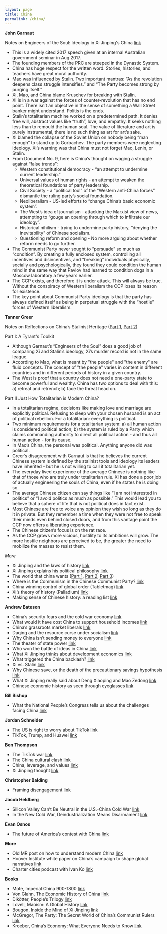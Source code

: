```yaml
---
layout: page
title: China
permalink: /china/
---
```


**John Garnaut**

Notes on Engineers of the Soul: Ideology in Xi Jinping's China [link](https://sinocism.com/p/engineers-of-the-soul-ideology-in)



*   This is a widely cited 2017 speech given at an internal Australian government seminar in Aug 2017.
*   The founding members of the PRC are steeped in the Dynastic System.
*   China has huge respect for the written word. Stories, histories, and teachers have great moral authority.
*   Mao was influenced by Stalin. Two important mantras: “As the revolution deepens class struggle intensifies.” and “The Party becomes strong by purging itself.”
*   Xi, Mao, and China blame Kruschev for breaking with Stalin.
*   Xi is in a war against the forces of counter-revolution that has no end point. There isn’t an objective in the sense of something a Wall Street banker might understand. Politis is the ends.
*   Stalin’s totalitarian machine worked on a predetermined path. It denies free will, abstract values like “truth”, love, and empathy. It seeks nothing less than to remould the human soul. The value of literature and art is purely instrumental, there is no such thing as art for art’s sake.
*   Xi blamed the collapse of the Soviet Union on nobody being “man enough” to stand up to Gorbachev. The party members were neglecting ideology. Xi’s warning was that China must not forget Mao, Lenin, or Stalin.
*   From Document No. 9, here is China’s thought on waging a struggle against “false trends”:
    *   Western constitutional democracy - “an attempt to undermine current leadership.”
    *   Universal values of human rights - an attempt to weaken the theoretical foundations of party leadership.
    *   Civil Society - a “political tool” of the “Western anti-China forces” dismantle the ruling party’s social foundation.
    *   Neoliberalism - US-led efforts to “change China’s basic economic system”.
    *   The West’s idea of journalism - attacking the Marxist view of news, attempting to “gouge an opening through which to infiltrate our ideology”.
    *   Historical nihilism - trying to undermine party history, “denying the inevitability” of Chinese socialism.
    *   Questioning reform and opening - No more arguing about whether reform needs to go further.
*   The Communist Party never sought to “persuade” so much as “condition”. By creating a fully enclosed system, controlling all incentives and disincentives, and “breaking” individuals physically, socially and psychologically, they found they could condition the human mind in the same way that Pavlov had learned to condition dogs in a Moscow laboratory a few years earlier.
*   The CCP exists, and therefore it is under attack. This will always be true. Without the conspiracy of Western liberalism the CCP loses its reason for existence.
*   The key point about Communist Party ideology is that the party has always defined itself as being in perpetual struggle with the “hostile” forces of Western liberalism.

**Tanner Greer**

Notes on Reflections on China’s Stalinist Heritage ([Part 1](https://scholars-stage.blogspot.com/2019/01/reflections-on-chinas-stalinist.html), [Part 2](https://scholars-stage.blogspot.com/2019/03/reflections-on-chinas-stalinist.html))

Part I: A Tyrant's Toolkit



*   Although Garnaut’s “Engineers of the Soul” does a good job of comparing Xi and Stalin’s ideology, Xi’s murder record is not in the same league.
*   According to Mao, what is meant by "the people" and "the enemy" are fluid concepts. The concept of "the people" varies in content in different countries and in different periods of history in a given country.
*   The West is proof that a country does not need a one-party state to become powerful and wealthy. China has two options to deal with this: a) retreat and retrench; b) face the threat head on.

Part II Just How Totalitarian is Modern China?



*   In a totalitarian regime, decisions like making love and marriage are explicitly political. Refusing to sleep with your chosen husband is an act of political rebellion. For a totalitarian: everything is political.
*   Two minimum requirements for a totalitarian system: a) all human action is considered political action; b) the system is ruled by a Party which claims commanding authority to direct all political action - and thus all human action - for its cause.
*   In Mao’s China, the personal was political. Anything anyone did was political.
*   Greer’s disagreement with Garnaut is that he believes the current Chinese system is defined by the stalinist tools and ideology its leaders have inherited - but he is not willing to call it totalitarian yet.
*   The everyday lived experience of the average Chinese is nothing like that of those who are truly under totalitarian rule. Xi has done a poor job of actually engineering the souls of China, even if he states he is doing so.
*   The average Chinese citizen can say things like “I am not interested in politics” or “I avoid politics as much as possible.” This would lead you to believe that a sphere of life that is not political does in fact exist.
*   Most Chinese are free to voice any opinion they wish so long as they do it in private. But they remember a time when they were not free to speak their minds even behind closed doors, and from this vantage point the CCP now offers a liberating experience.
*   The Chinese citizen’s focus is on the rat race.
*   As the CCP grows more vicious, hostility to its ambitions will grow. The more hostile neighbors are perceived to be, the greater the need to mobilize the masses to resist them.

_More_



*   Xi Jinping and the laws of history [link](https://scholars-stage.blogspot.com/2020/07/xi-jinping-and-laws-of-history.html)
*   Xi Jinping explains his political philosophy [link](https://scholars-stage.blogspot.com/2019/06/xi-jinping-explains-his-political.html)
*   The world that china wants ([Part 1](https://scholars-stage.blogspot.com/2020/04/the-world-that-china-wants-part-i-why.html), [Part 2](https://scholars-stage.blogspot.com/2020/05/the-world-that-china-wants-ii-communist.html), [Part 3](https://scholars-stage.blogspot.com/2020/06/the-world-that-china-wants-iii-taking.html))
*   Where is the Communism in the Chinese Communist Party? [link](https://scholars-stage.blogspot.com/2018/12/where-is-communism-in-chinese-communist.html)
*   China winning control of global order (Tabletmag) [link](https://www.tabletmag.com/sections/news/articles/china-plans-global-order)
*   Xi’s theory of history (Palladium) [link](https://palladiummag.com/2020/07/08/the-theory-of-history-that-guides-xi-jinping/)
*   Making sense of Chinese history: a reading list [link](https://scholars-stage.blogspot.com/2018/12/what-to-read-to-get-into-chinese-history.html)

**Andrew Bateson**



*   China’s security fears and the cold war economy [link](https://andrewbatson.com/2020/07/06/chinas-security-fears-and-the-cold-war-economy/)
*   What would it have cost China to support household incomes [link](https://andrewbatson.com/2020/08/09/what-would-it-have-cost-china-to-support-household-incomes/)
*   China’s grassroots market liberals [link](https://andrewbatson.com/2020/06/18/chinas-grassroots-market-liberals/)
*   Daqing and the resource curse under socialism [link](https://andrewbatson.com/2020/06/04/daqing-and-the-resource-curse-under-socialism/)
*   Why China isn’t sending money to everyone [link](https://andrewbatson.com/2020/05/03/why-china-isnt-sending-money-to-everyone/)
*   The theater of state power [link](https://andrewbatson.com/2020/02/13/the-theater-of-state-power/)
*   Who won the battle of ideas in China [link](https://andrewbatson.com/2020/01/07/who-won-the-battle-of-ideas-in-china/)
*   What Xi Jinping thinks about development economics [link](https://andrewbatson.com/2019/12/13/what-xi-jinping-thinks-about-development-economics/)
*   What triggered the China backlash? [link](https://andrewbatson.com/2019/09/10/what-triggered-the-china-backlash/)
*   Xi vs. Stalin [link](https://andrewbatson.com/2019/01/07/xi-vs-stalin-what-drives-the-reversal-of-economic-reforms/)
*   Why Chinese save, or the death of the precautionary savings hypothesis [link](https://andrewbatson.com/2015/04/07/the-death-of-the-precautionary-savings-hypothesis/)
*   What Xi Jinping really said about Deng Xiaoping and Mao Zedong [link](https://andrewbatson.com/2016/05/31/what-xi-jinping-really-said-about-deng-xiaoping-and-mao-zedong/)
*   Chinese economic history as seen through eyeglasses [link](https://andrewbatson.com/2017/11/28/chinese-economic-history-as-seen-through-eyeglasses/)

**Bill Bishop**



*   What the National People’s Congress tells us about the challenges facing China [link](https://sinocism.com/p/what-the-national-peoples-congress)

**Jordan Schneider**



*   The US is right to worry about TikTok [link](https://www.lawfareblog.com/us-right-worry-about-tiktok)
*   TikTok, Trump, and Huawei [link](https://chinatalk.substack.com/p/tiktok-trump-as-c-rate-banker-huaweis)

**Ben Thompson**



*   The TikTok war [link](https://stratechery.com/2020/the-tiktok-war/)
*   The China cultural clash [link](https://stratechery.com/2019/the-china-cultural-clash/)
*   China, leverage, and values [link](https://stratechery.com/2019/china-leverage-and-values/)
*   Xi Jinping thought [link](https://stratechery.com/2020/xi-jinping-thought-facebooks-blindspot-the-moat-map-revisited/)

**Christopher Balding**



*   Framing disengagement [link](https://www.baldingsworld.com/2020/07/29/framing-disengagement-with-china/)

**Jacob Heldberg**



*   Silicon Valley Can’t Be Neutral in the U.S.-China Cold War [link](https://foreignpolicy.com/2020/06/22/zoom-china-us-cold-war-unsafe/)
*   In the New Cold War, Deindustrialization Means Disarmament [link](https://foreignpolicy.com/2020/08/12/china-industry-manufacturing-cold-war/)

**Evan Osnos**



*   The future of America’s contest with China [link](https://www.newyorker.com/magazine/2020/01/13/the-future-of-americas-contest-with-china)

**More**



*   Old MR post on how to understand modern China [link](https://marginalrevolution.com/marginalrevolution/2017/12/understand-modern-china.html)
*   Hoover Institute white paper on China’s campaign to shape global narratives [link](https://cyber.fsi.stanford.edu/io/news/new-whitepaper-telling-chinas-story)
*   Charter cities podcast with Ivan Ko [link](https://www.chartercitiesinstitute.org/post/charter-cities-podcast-episode-8-ivan-ko)

**Books**



*   Mote, Imperial China 900-1800 [link](https://www.amazon.com/Imperial-China-900-1800-F-Mote/dp/0674012127/)
*   Von Glahn, The Economic History of China [link](https://www.amazon.com/Economic-History-China-Antiquity-Nineteenth-ebook/dp/B01CJUV2J6/)
*   Dikötter, People’s Trilogy [link](https://www.amazon.com/Collection-Dik%C3%B6tter-Liberation-Cultural-Revolution/dp/9123934212)
*   Lovell, Maoism: A Global History [link](https://www.amazon.com/dp/B07L7TF741/ref=dp-kindle-redirect?_encoding=UTF8&btkr=1)
*   Bougon, Inside the Mind of Xi Jinping [link](https://www.amazon.com/gp/product/B07JPD22CC/)
*   McGregor, The Party: The Secret World of China’s Communist Rulers [link](https://www.amazon.com/gp/product/0061708771/)
*   Kroeber, China’s Economy: What Everyone Needs to Know [link](https://www.amazon.com/Chinas-Economy-Everyone-Needs-Know%C2%AE-ebook/dp/B01D08ER7U/)
